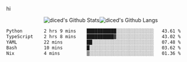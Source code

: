 hi

<div align="center">
  <img align="center" style="padding:0" src="https://github-readme-stats-dzcp99cze-dicedtomatos-projects.vercel.app/api?username=diced&show_icons=true&count_private=true&include_all_commits=true&hide=contribs&custom_title=GitHub%20Stats&theme=transparent&hide_border=true" alt="diced's Github Stats"><img align="center" style="padding:0" src="https://github-readme-stats-dzcp99cze-dicedtomatos-projects.vercel.app/api/top-langs/?username=diced&layout=compact&hide_border=true&theme=transparent" alt="diced's Github Langs">
</div>

<!--START_SECTION:waka-->

```txt
Python        2 hrs 9 mins    ███████████░░░░░░░░░░░░░░   43.61 %
TypeScript    2 hrs 8 mins    ██████████▓░░░░░░░░░░░░░░   43.02 %
YAML          22 mins         ██░░░░░░░░░░░░░░░░░░░░░░░   07.48 %
Bash          10 mins         █░░░░░░░░░░░░░░░░░░░░░░░░   03.62 %
Nix           4 mins          ▒░░░░░░░░░░░░░░░░░░░░░░░░   01.36 %
```

<!--END_SECTION:waka-->
